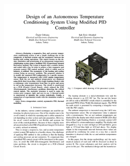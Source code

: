 <p align="center" width="100%">   
   <img width="80%" src="/Final Report/png/readme1.png"  > <b> </b>
</p>
<!---
<p align="center" width="100%">   
   <img width="80%" src="/Final Report/png/readme2.png"  > <b> </b>
</p>

<p align="center" width="100%">   
   <img width="80%" src="/Final Report/png/readme3.png"  > <b> </b>
</p>

<p align="center" width="100%">   
   <img width="80%" src="/Final Report/png/readme4.png"  > <b> </b>
</p>

<p align="center" width="100%">   
   <img width="80%" src="/Final Report/png/readme5.png"  > <b> </b>
</p>

<p align="center" width="100%">   
   <img width="80%" src="/Final Report/png/readme6.png"  > <b> </b>
</p>

<p align="center" width="100%">   
   <img width="80%" src="/Final Report/png/readme7.png"  > <b> </b>
</p>
-->

